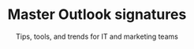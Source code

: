 ---
layout: "blog"
lang: "en"
locale: "en"
title: "Master Outlook signatures"
subtitle: "Tips, tools, and trends for IT and marketing teams"
description: "Discover practical tips, tools, and trends for mastering Outlook signatures—designed for IT administrators and marketing teams aiming to streamline email branding and compliance."
pagination: 
  enabled: true
page_id: "blog"
permalink: "/blog/"
sitemap_priority: 0.8
sitemap_changefreq: weekly
---